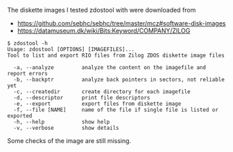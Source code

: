 The diskette images I tested zdostool with were downloaded from
- https://github.com/sebhc/sebhc/tree/master/mcz#software-disk-images
- https://datamuseum.dk/wiki/Bits:Keyword/COMPANY/ZILOG

```
$ zdostool -h
Usage: zdostool [OPTIONS] [IMAGEFILES]...
Tool to list and export RIO files from Zilog ZDOS diskette image files

  -a, --analyze         analyze the content on the imagefile and report errors
  -b, --backptr         analyze back pointers in sectors, not reliable yet
  -c, --createdir       create directory for each imagefile
  -d, --descriptor      print file descriptors
  -e, --export          export files from diskette image
  -f, --file [NAME]     name of the file if single file is listed or exported
  -h, --help            show help
  -v, --verbose         show details
``` 
Some checks of the image are still missing.
